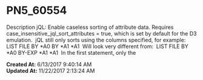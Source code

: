 # PN5_60554

Description jQL: Enable caseless sorting of attribute data. Requires case_insensitive_jql_sort_attributes = true, which is set by default for the D3 emulation.  jQL still only sorts using the columns specified, for example:  LIST FILE BY *A0 BY *A1 *A1  Will look very different from:  LIST FILE BY *A0 BY-EXP *A1 *A1  In the first statement, only the  

**Created At:** 6/13/2017 9:40:14 AM  
**Updated At:** 11/22/2017 2:13:24 AM  

